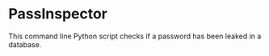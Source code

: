 # PassInspector
This command line Python script checks if a password has been leaked in a database.
